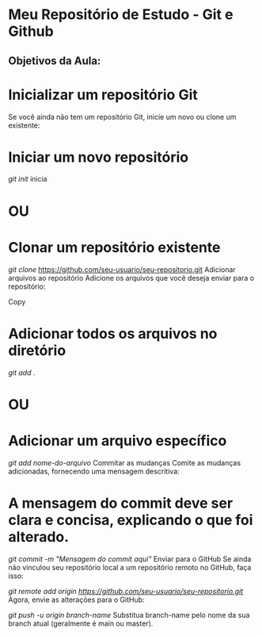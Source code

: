 # Meu Repositório de Estudo - Git e Github

## Objetivos da Aula:

# Inicializar um repositório Git
Se você ainda não tem um repositório Git, inicie um novo ou clone um existente:

# Iniciar um novo repositório
*git init* inicia 

# OU

# Clonar um repositório existente
*git clone* https://github.com/seu-usuario/seu-repositorio.git
Adicionar arquivos ao repositório
Adicione os arquivos que você deseja enviar para o repositório:

Copy
# Adicionar todos os arquivos no diretório
*git add .*

# OU

# Adicionar um arquivo específico
*git add nome-do-arquivo*
Commitar as mudanças
Comite as mudanças adicionadas, fornecendo uma mensagem descritiva:

# A mensagem do commit deve ser clara e concisa, explicando o que foi alterado.
*git commit -m "Mensagem do commit aqui"*
Enviar para o GitHub
Se ainda não vinculou seu repositório local a um repositório remoto no GitHub, faça isso:

*git remote add origin https://github.com/seu-usuario/seu-repositorio.git*
Agora, envie as alterações para o GitHub:


*git push -u origin branch-name*
Substitua branch-name pelo nome da sua branch atual (geralmente é main ou master).